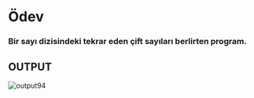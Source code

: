 # Ödev
### Bir sayı dizisindeki tekrar eden çift sayıları berlirten program.

## **OUTPUT**
![output94](https://user-images.githubusercontent.com/74976052/133169540-9245dd57-0e6c-4490-9c79-799707d04d31.png)